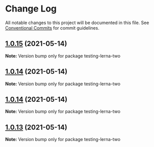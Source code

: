 # Change Log

All notable changes to this project will be documented in this file.
See [Conventional Commits](https://conventionalcommits.org) for commit guidelines.

## [1.0.15](https://github.com/DavidWells/mono-repo-test/compare/testing-lerna-two@1.0.4...testing-lerna-two@1.0.15) (2021-05-14)

**Note:** Version bump only for package testing-lerna-two





## [1.0.14](https://github.com/DavidWells/mono-repo-test/compare/testing-lerna-two@1.0.4...testing-lerna-two@1.0.14) (2021-05-14)

**Note:** Version bump only for package testing-lerna-two





## [1.0.14](https://github.com/DavidWells/mono-repo-test/compare/testing-lerna-two@1.0.4...testing-lerna-two@1.0.14) (2021-05-14)

**Note:** Version bump only for package testing-lerna-two





## [1.0.13](https://github.com/DavidWells/mono-repo-test/compare/testing-lerna-two@1.0.4...testing-lerna-two@1.0.13) (2021-05-14)

**Note:** Version bump only for package testing-lerna-two
